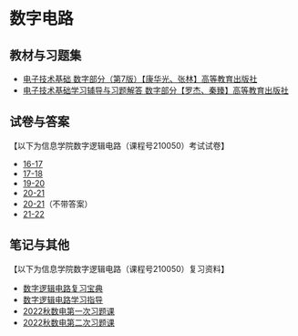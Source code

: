 # 数字电路

## 教材与习题集

* [电子技术基础 数字部分（第7版）【康华光、张林】高等教育出版社](https://easylink.cc/2gen8n)
* [电子技术基础学习辅导与习题解答 数字部分【罗杰、秦臻】高等教育出版社](https://easylink.cc/gb9sd1)

## 试卷与答案

【以下为信息学院数字逻辑电路（课程号210050）考试试卷】

* [16-17](https://easylink.cc/e85wnm)
* [17-18](https://easylink.cc/n9bafc)
* [19-20](https://easylink.cc/zfi9oq)
* [20-21](https://easylink.cc/eli87c)
* [20-21](https://easylink.cc/e41hww)（不带答案）
* [21-22](https://easylink.cc/kuve8h)

## 笔记与其他

【以下为信息学院数字逻辑电路（课程号210050）复习资料】

* [数字逻辑电路复习宝典](https://easylink.cc/sa9lwx)
* [数字逻辑电路学习指导](https://easylink.cc/e9wqs1)
* [2022秋数电第一次习题课](https://easylink.cc/7l9j9v)
* [2022秋数电第二次习题课](https://easylink.cc/ig8dge)
